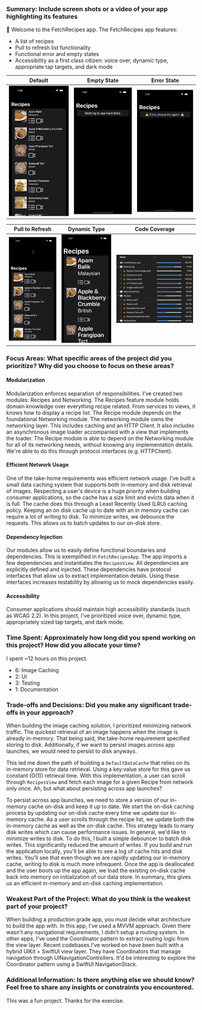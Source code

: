 ### Summary: Include screen shots or a video of your app highlighting its features

👋 Welcome to the FetchRecipes app. The FetchRecipes app features:
- A list of recipes
- Pull to refresh list functionality
- Functional error and empty states
- Accessibility as a first class citizen: voice over, dynamic type, appropriate tap targets, and dark mode
 
| Default | Empty State | Error State |
|-|-|-|
|![Default](/screenshots/default.png "Default")|![Empty](/screenshots/empty.png "Empty")|![Error](/screenshots/error.png "Error")|

| Pull to Refresh | Dynamic Type | Code Coverage |
|-|-|-|
|![Refresh](/screenshots/refresh.png "Refresh")|![Dynamic Type](/screenshots/dynamic_type.png "Dynamic Type")|![Code Coverage](/screenshots/coverage.png "Code Coverage")|

### Focus Areas: What specific areas of the project did you prioritize? Why did you choose to focus on these areas?
 
#### Modularization
Modularization enforces separation of responsibilities. I've created two modules:
Recipes and Networking. The Recipes feature module holds domain knowledge 
over everything recipe related. From services to views, it knows how to display
a recipe list. The Recipe module depends on the foundational Networking module. 
The networking module owns the networking layer. This includes caching and 
an HTTP Client. It also includes an asynchronous image loader accompanied with a view
that implements the loader. The Recipe module is able to depend on the Networking
module for all of its networking needs, without knowing any implementation details.
We're able to do this through protocol interfaces (e.g. HTTPClient).

#### Efficient Network Usage
One of the take-home requirements was efficient network usage. I've built a small
data caching system that supports both in-memory and disk retrieval of images.
Respecting a user's device is a huge priority when building consumer applications,
so the cache has a size limit and evicts data when it is full. The cache does this
through a Least Recently Used (LRU) caching policy. Keeping an on disk cache up to
date with an in memory cache can require a lot of writing to disk. To minimize
writes, we debounce the requests. This allows us to batch updates to our
on-disk store.

#### Dependency Injection
Our modules allow us to easily define functional boundaries and dependencies. This
is exemplified in `FetchRecipesApp`. The app imports a few dependencies and
instantiates the `RecipesView`. All dependencies are explicitly defined and injected.
These dependencies have protocol interfaces that allow us to extract
implementation details. Using these interfaces increases testability by allowing
us to mock dependencies easily.

#### Accessibility
Consumer applications should maintain high accessibility standards 
(such as WCAG 2.2). In this project, I've prioritized voice over, dynamic type, 
appropriately sized tap targets, and dark mode.

### Time Spent: Approximately how long did you spend working on this project? How did you allocate your time?

I spent ~12 hours on this project.

- 6: Image Caching
- 2: UI
- 3: Testing
- 1: Documentation

### Trade-offs and Decisions: Did you make any significant trade-offs in your approach?

When building the image caching solution, I prioritized minimizing network traffic.
The quickest retrieval of an image happens when the image is already in-memory.
That being said, the take-home requirement specified storing to disk. Additionally,
if we want to persist images across app launches, we would need to 
persist to disk anyways.

This led me down the path of building a `DefaultDataCache` that relies on 
its in-memory store for data retrieval. Using a key:value store for this 
gave us constant (O(1)) retrieval time. With this implementation, a user
can scroll through `RecipesView` and fetch each image for a given Recipe 
from network only once. Ah, but what about persisting across app launches?

To persist across app launches, we need to store a version of our in-memory
cache on-disk and keep it up to date. We start the on-disk caching process
by updating our on-disk cache every time we update our in-memory cache. As 
a user scrolls through the recipe list, we update both the in-memory
cache as well as the on-disk cache. This strategy leads to many disk writes
which can cause performance issues. In general, we'd like to minimize writes
to disk. To do this, I built a simple debouncer to batch disk writes. 
This significantly reduced the amount of writes. If you build and run the
application locally, you'll be able to see a log of cache hits and disk writes.
You'll see that even though we are rapidly updating our in-memory
cache, writing to disk is much more infrequent. Once the app is deallocated and
the user boots up the app again, we load the existing on-disk cache back into 
memory on initialization of our data store. In summary, this gives us 
an efficient in-memory and on-disk caching implementation.

### Weakest Part of the Project: What do you think is the weakest part of your project?

When building a production grade app, you must decide what architecture
to build the app with. In this app, I've used a MVVM approach. Given
there wasn't any navigational requirements, I didn't setup a
routing system. In other apps, I've used the Coordinator pattern to extract 
routing logic from the view layer. Recent codebases I've worked on have
been built with a hybrid UIKit + SwiftUI view layer. They have Coordinators
that manage navigation through UINavigationControllers. It'd be interesting
to explore the Coordinator pattern using a SwiftUI NavigationStack.

### Additional Information: Is there anything else we should know? Feel free to share any insights or constraints you encountered.

This was a fun project. Thanks for the exercise.
